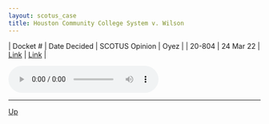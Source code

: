 ```yaml
---
layout: scotus_case
title: Houston Community College System v. Wilson
---
```


| Docket # | Date Decided | SCOTUS Opinion | Oyez |
| 20-804 | 24 Mar 22 | [Link](https://www.supremecourt.gov/opinions/21pdf/595us2r19_8n59.pdf) | [Link](https://www.oyez.org/cases/2021/20-804) |

<audio controls>
   <source src='./resources/20-804.mp3' type='audio/mpeg'>
</audio>

<object data='./resources/20-804.pdf' type='application/pdf'></object>

---

[Up](./README.md)
